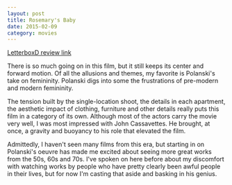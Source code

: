 ```yaml
---
layout: post
title: Rosemary's Baby 
date: 2015-02-09
category: movies
---
```

 
[LetterboxD review link](http://letterboxd.com/samarthbhaskar/film/rosemarys-baby/)

 There is so much going on in this film, but it still keeps its center and forward motion. Of all the allusions and themes, my favorite is Polanski's take on femininity. Polanski digs into some the frustrations of pre-modern and modern femininity. 

The tension built by the single-location shoot, the details in each apartment, the aesthetic impact of clothing, furniture and other details really puts this film in a category of its own. Although most of the actors carry the movie very well, I was most impressed with John Cassavettes. He brought, at once, a gravity and buoyancy to his role that elevated the film.

Admittedly, I haven't seen many films from this era, but starting in on Polanski's oeuvre has made me excited about seeing more great works from the 50s, 60s and 70s. I've spoken on here before about my discomfort with watching works by people who have pretty clearly been awful people in their lives, but for now I'm casting that aside and basking in his genius.
